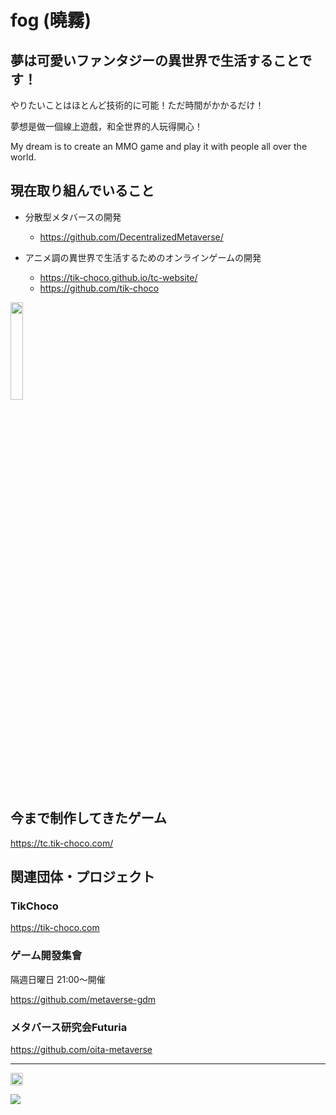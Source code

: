 # fog (曉霧)

## 夢は可愛いファンタジーの異世界で生活することです！
やりたいことはほとんど技術的に可能！ただ時間がかかるだけ！

夢想是做一個線上遊戲，和全世界的人玩得開心！

My dream is to create an MMO game and play it with people all over the world.

## 現在取り組んでいること
- 分散型メタバースの開発    
    - https://github.com/DecentralizedMetaverse/

- アニメ調の異世界で生活するためのオンラインゲームの開発
    - https://tik-choco.github.io/tc-website/
    - https://github.com/tik-choco

<img src="https://github.com/fog-zs/fog-zs/assets/38463346/115360dc-c187-4a6d-adbb-2f7df0e9de50" width="20%" />


## 今まで制作してきたゲーム

https://tc.tik-choco.com/

## 関連団体・プロジェクト
### TikChoco
https://tik-choco.com

### ゲーム開發集會
隔週日曜日 21:00～開催

https://github.com/metaverse-gdm

### メタバース研究会Futuria
https://github.com/oita-metaverse

---

<p align="left">  
<!--   <a href="http://twitter.com/zs_fog">
    <img height="20" src="https://img.shields.io/twitter/follow/zs_fog?label=Twitter&logo=twitter&style=flat" />
  </a> -->
  <a href="https://github.com/zs_fog">
    <img height="20" src="https://img.shields.io/github/followers/fog-zs?label=follow&logo=github&style=flat" />
  </a>  
</p>

<a href="https://github.com/anuraghazra/github-readme-stats">
  <img align="center" src="https://github-readme-stats.vercel.app/api/top-langs/?username=fog-zs&layout=compact&theme=react", height="auto"/>
</a>
